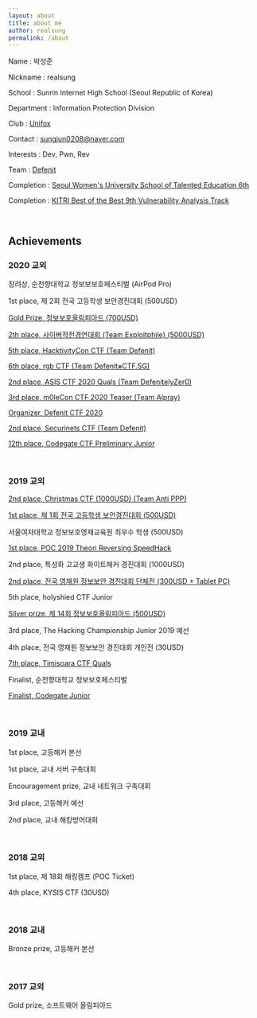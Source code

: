 ```yaml
---
layout: about
title: about me
author: realsung
permalink: /about
---
```


Name : 박성준

Nickname : realsung

School : Sunrin Internet High School (Seoul Republic of Korea)

Department : Information Protection Division

Club : [Unifox](http://unifox.kr)

Contact : sungjun0208@naver.com

Interests : Dev, Pwn, Rev

Team : [Defenit](https://defenit.kr)

Completion : [Seoul Women's University School of Talented Education 6th](http://security.swu.ac.kr/giftedu)

Completion : [KITRI Best of the Best 9th Vulnerability Analysis Track](https://www.kitribob.kr/)

<br />

## Achievements

### 2020 교외

장려상, 순천향대학교 정보보보호페스티벌 (AirPod Pro)

1st place, 제 2회 전국 고등학생 보안경진대회 (500USD)

[Gold Prize, 정보보호올림피아드 (700USD)](https://www.boannews.com/media/view.asp?idx=91520&kind=2)

[2th place, 사이버작전경연대회 (Team Exploitphile) (5000USD)](https://www.boannews.com/media/view.asp?idx=92520)

[5th place, HacktivityCon CTF (Team Defenit)](https://ctftime.org/event/1101)

[6th place, rgb CTF (Team Defenit⨳CTF.SG)](https://ctftime.org/event/1042)

[2nd place, ASIS CTF 2020 Quals (Team DefenitelyZer0)](https://ctftime.org/event/964)

[3rd place, m0leCon CTF 2020 Teaser (Team Alpray)](https://ctftime.org/event/1025)

[Organizer, Defenit CTF 2020](https://ctftime.org/event/1060)

[2nd place, Securinets CTF (Team Defenit)](https://ctftime.org/event/1016)

[12th place, Codegate CTF Preliminary Junior](https://ctftime.org/event/938)

<br />

### 2019 교외

[2nd place, Christmas CTF (1000USD) (Team Anti PPP)](https://www.dailysecu.com/news/articleView.html?idxno=90543)

[1st place, 제 1회 전국 고등학생 보안경진대회 (500USD)](https://www.etnews.com/20191210000026)

서울여자대학교 정보보호영재교육원 최우수 학생 (500USD)

[1st place, POC 2019 Theori Reversing SpeedHack](https://github.com/theori-io/SpeedHack-POC2019)

2nd place, 특성화 고교생 화이트해커 경진대회 (1000USD)

[2nd place, 전국 영재원 정보보안 경진대회 단체전 (300USD + Tablet PC)](https://www.eduinnews.co.kr/news/articleView.html?idxno=22275)

5th place, holyshied CTF Junior

[Silver prize, 제 14회 정보보호올림피아드 (500USD)](https://www.boannews.com/media/view.asp?idx=84150)

3rd place, The Hacking Championship Junior 2019 예선

4th place, 전국 영재원 정보보안 경진대회 개인전 (30USD)

[7th place, Timisoara CTF Quals](https://ctftime.org/event/880)

Finalist, 순천향대학교 정보보호페스티벌

[Finalist, Codegate Junior](https://ctftime.org/event/719)

<br />

### 2019 교내

1st place, 고등해커 본선

1st place, 교내 서버 구축대회

Encouragement prize, 교내 네트워크 구축대회

3rd place, 고등해커 예선

2nd place, 교내 해킹방어대회

<br />

### 2018 교외

1st place, 제 18회 해킹캠프 (POC Ticket)

4th place, KYSIS CTF (30USD)

<br />

### 2018 교내

Bronze prize, 고등해커 본선

<br />

### 2017 교외

Gold prize, 소프트웨어 올림피아드 

